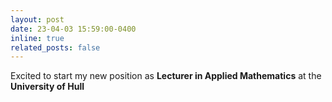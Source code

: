 ```yaml
---
layout: post
date: 23-04-03 15:59:00-0400
inline: true
related_posts: false
---
```


Excited to start my new position as **Lecturer in Applied Mathematics** at the **University of Hull**
